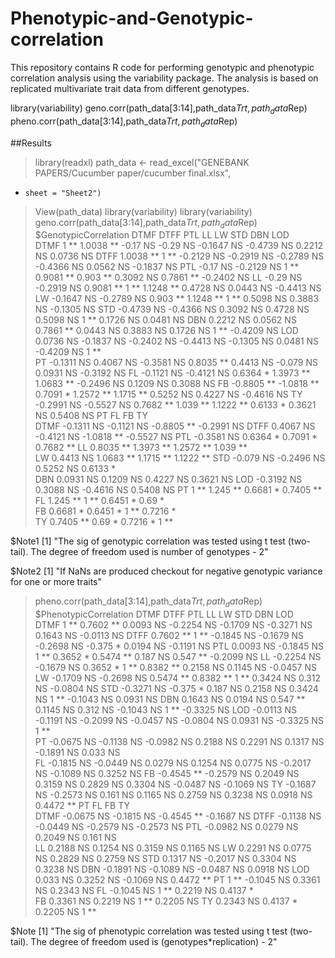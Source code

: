 # Phenotypic-and-Genotypic-correlation
This repository contains R code for performing genotypic and phenotypic correlation analysis using the variability package. The analysis is based on replicated multivariate trait data from different genotypes.

library(variability)
geno.corr(path_data[3:14],path_data$Trt,path_data$Rep)
pheno.corr(path_data[3:14],path_data$Trt,path_data$Rep)

##Results
> library(readxl)
> path_data <- read_excel("GENEBANK PAPERS/Cucumber paper/cucumber final.xlsx", 
+     sheet = "Sheet2")
> View(path_data)
> library(variability)
> library(variability)
> geno.corr(path_data[3:14],path_data$Trt,path_data$Rep)
$GenotypicCorrelation
     DTMF       DTFF       PTL        LL         LW         STD        DBN        LOD       
DTMF 1 **       1.0038 **  -0.17 NS   -0.29 NS   -0.1647 NS -0.4739 NS 0.2212 NS  0.0736 NS 
DTFF 1.0038 **  1 **       -0.2129 NS -0.2919 NS -0.2789 NS -0.4366 NS 0.0562 NS  -0.1837 NS
PTL  -0.17 NS   -0.2129 NS 1 **       0.9081 **  0.903 **   0.3092 NS  0.7861 **  -0.2402 NS
LL   -0.29 NS   -0.2919 NS 0.9081 **  1 **       1.1248 **  0.4728 NS  0.0443 NS  -0.4413 NS
LW   -0.1647 NS -0.2789 NS 0.903 **   1.1248 **  1 **       0.5098 NS  0.3883 NS  -0.1305 NS
STD  -0.4739 NS -0.4366 NS 0.3092 NS  0.4728 NS  0.5098 NS  1 **       0.1726 NS  0.0481 NS 
DBN  0.2212 NS  0.0562 NS  0.7861 **  0.0443 NS  0.3883 NS  0.1726 NS  1 **       -0.4209 NS
LOD  0.0736 NS  -0.1837 NS -0.2402 NS -0.4413 NS -0.1305 NS 0.0481 NS  -0.4209 NS 1 **      
PT   -0.1311 NS 0.4067 NS  -0.3581 NS 0.8035 **  0.4413 NS  -0.079 NS  0.0931 NS  -0.3192 NS
FL   -0.1121 NS -0.4121 NS 0.6364 *   1.3973 **  1.0683 **  -0.2496 NS 0.1209 NS  0.3088 NS 
FB   -0.8805 ** -1.0818 ** 0.7091 *   1.2572 **  1.1715 **  0.5252 NS  0.4227 NS  -0.4616 NS
TY   -0.2991 NS -0.5527 NS 0.7682 **  1.039 **   1.1222 **  0.6133 *   0.3621 NS  0.5408 NS 
     PT         FL         FB         TY        
DTMF -0.1311 NS -0.1121 NS -0.8805 ** -0.2991 NS
DTFF 0.4067 NS  -0.4121 NS -1.0818 ** -0.5527 NS
PTL  -0.3581 NS 0.6364 *   0.7091 *   0.7682 ** 
LL   0.8035 **  1.3973 **  1.2572 **  1.039 **  
LW   0.4413 NS  1.0683 **  1.1715 **  1.1222 ** 
STD  -0.079 NS  -0.2496 NS 0.5252 NS  0.6133 *  
DBN  0.0931 NS  0.1209 NS  0.4227 NS  0.3621 NS 
LOD  -0.3192 NS 0.3088 NS  -0.4616 NS 0.5408 NS 
PT   1 **       1.245 **   0.6681 *   0.7405 ** 
FL   1.245 **   1 **       0.6451 *   0.69 *    
FB   0.6681 *   0.6451 *   1 **       0.7216 *  
TY   0.7405 **  0.69 *     0.7216 *   1 **      

$Note1
[1] "The sig of genotypic correlation was tested using t test (two-tail). The degree of freedom used is number of genotypes - 2"

$Note2
[1] "If NaNs are produced checkout for negative genotypic variance for one or more traits"

> pheno.corr(path_data[3:14],path_data$Trt,path_data$Rep)
$PhenotypicCorrelation
     DTMF       DTFF       PTL        LL         LW         STD        DBN        LOD       
DTMF 1 **       0.7602 **  0.0093 NS  -0.2254 NS -0.1709 NS -0.3271 NS 0.1643 NS  -0.0113 NS
DTFF 0.7602 **  1 **       -0.1845 NS -0.1679 NS -0.2698 NS -0.375 *   0.0194 NS  -0.1191 NS
PTL  0.0093 NS  -0.1845 NS 1 **       0.3652 *   0.5474 **  0.187 NS   0.547 **   -0.2099 NS
LL   -0.2254 NS -0.1679 NS 0.3652 *   1 **       0.8382 **  0.2158 NS  0.1145 NS  -0.0457 NS
LW   -0.1709 NS -0.2698 NS 0.5474 **  0.8382 **  1 **       0.3424 NS  0.312 NS   -0.0804 NS
STD  -0.3271 NS -0.375 *   0.187 NS   0.2158 NS  0.3424 NS  1 **       -0.1043 NS 0.0931 NS 
DBN  0.1643 NS  0.0194 NS  0.547 **   0.1145 NS  0.312 NS   -0.1043 NS 1 **       -0.3325 NS
LOD  -0.0113 NS -0.1191 NS -0.2099 NS -0.0457 NS -0.0804 NS 0.0931 NS  -0.3325 NS 1 **      
PT   -0.0675 NS -0.1138 NS -0.0982 NS 0.2188 NS  0.2291 NS  0.1317 NS  -0.1891 NS 0.033 NS  
FL   -0.1815 NS -0.0449 NS 0.0279 NS  0.1254 NS  0.0775 NS  -0.2017 NS -0.1089 NS 0.3252 NS 
FB   -0.4545 ** -0.2579 NS 0.2049 NS  0.3159 NS  0.2829 NS  0.3304 NS  -0.0487 NS -0.1069 NS
TY   -0.1687 NS -0.2573 NS 0.161 NS   0.1165 NS  0.2759 NS  0.3238 NS  0.0918 NS  0.4472 ** 
     PT         FL         FB         TY        
DTMF -0.0675 NS -0.1815 NS -0.4545 ** -0.1687 NS
DTFF -0.1138 NS -0.0449 NS -0.2579 NS -0.2573 NS
PTL  -0.0982 NS 0.0279 NS  0.2049 NS  0.161 NS  
LL   0.2188 NS  0.1254 NS  0.3159 NS  0.1165 NS 
LW   0.2291 NS  0.0775 NS  0.2829 NS  0.2759 NS 
STD  0.1317 NS  -0.2017 NS 0.3304 NS  0.3238 NS 
DBN  -0.1891 NS -0.1089 NS -0.0487 NS 0.0918 NS 
LOD  0.033 NS   0.3252 NS  -0.1069 NS 0.4472 ** 
PT   1 **       -0.1045 NS 0.3361 NS  0.2343 NS 
FL   -0.1045 NS 1 **       0.2219 NS  0.4137 *  
FB   0.3361 NS  0.2219 NS  1 **       0.2205 NS 
TY   0.2343 NS  0.4137 *   0.2205 NS  1 **      

$Note
[1] "The sig of phenotypic correlation was tested using t test (two-tail). The degree of freedom used is (genotypes*replication) - 2"
